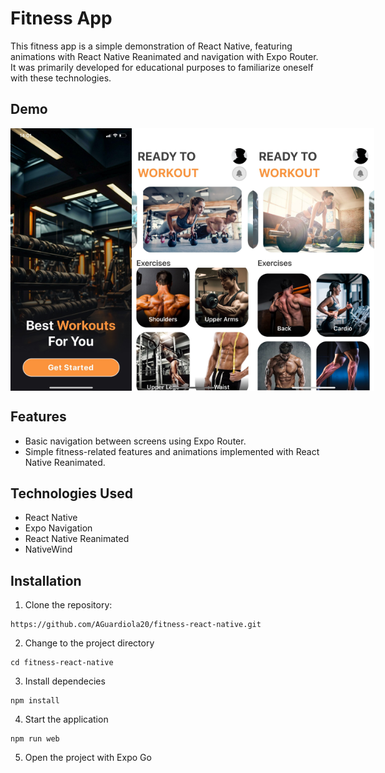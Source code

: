 # Fitness App
This fitness app is a simple demonstration of React Native, featuring animations with React Native Reanimated and navigation with Expo Router. It was primarily developed for educational purposes to familiarize oneself with these technologies.

## Demo
<div style="display: flex">
  <img src="./assets/demo/demo1.JPG" alt="index" width="200" height="420">
<img src="./assets/demo/demo2.JPG" alt="index" width="200" height="420">
<img src="./assets/demo/demo3.JPG" alt="index" width="200" height="420">
</div>


## Features
* Basic navigation between screens using Expo Router.
* Simple fitness-related features and animations implemented with React Native Reanimated.

## Technologies Used
* React Native
* Expo Navigation
* React Native Reanimated
* NativeWind

## Installation

1. Clone the repository:
```
https://github.com/AGuardiola20/fitness-react-native.git
```

2. Change to the project directory
```
cd fitness-react-native
```

3. Install dependecies
```
npm install
```

4. Start the application
```
npm run web
```

5. Open the project with Expo Go
